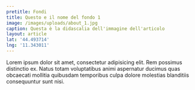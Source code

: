 ```yaml
---
pretitle: Fondi
title: Questo e il nome del fondo 1
image: /images/uploads/about_1.jpg
caption: Questa è la didascalia dell'immagine dell'articolo
layout: article
lat: '44.493714'
lng: '11.343011'
---
```

Lorem ipsum dolor sit amet, consectetur adipisicing elit. Rem possimus distinctio ex. Natus totam voluptatibus animi aspernatur ducimus quas obcaecati mollitia quibusdam temporibus culpa dolore molestias blanditiis consequuntur sunt nisi.
